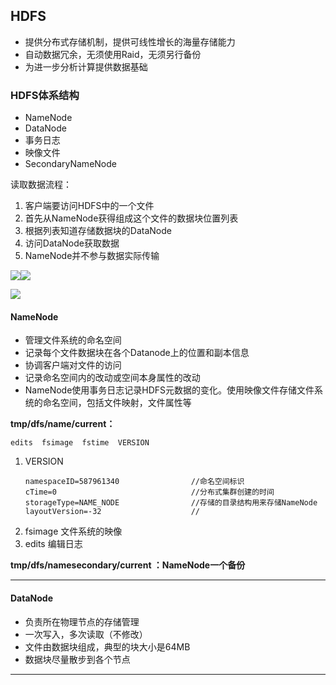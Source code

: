 ## HDFS

* 提供分布式存储机制，提供可线性增长的海量存储能力
* 自动数据冗余，无须使用Raid，无须另行备份
* 为进一步分析计算提供数据基础

### HDFS体系结构

* NameNode
* DataNode
* 事务日志
* 映像文件
* SecondaryNameNode

读取数据流程：

1. 客户端要访问HDFS中的一个文件
2. 首先从NameNode获得组成这个文件的数据块位置列表
3. 根据列表知道存储数据块的DataNode
4. 访问DataNode获取数据
5. NameNode并不参与数据实际传输

![](/assets/importHap01.png)![](/assets/importhad02.png)

![](/assets/import.png)

#### NameNode

* 管理文件系统的命名空间
* 记录每个文件数据块在各个Datanode上的位置和副本信息
* 协调客户端对文件的访问
* 记录命名空间内的改动或空间本身属性的改动
* NameNode使用事务日志记录HDFS元数据的变化。使用映像文件存储文件系统的命名空间，包括文件映射，文件属性等

**tmp/dfs/name/current：**

```
edits  fsimage  fstime  VERSION
```

1. VERSION
   ```
   namespaceID=587961340                //命名空间标识
   cTime=0                              //分布式集群创建的时间
   storageType=NAME_NODE                //存储的目录结构用来存储NameNode
   layoutVersion=-32                    //
   ```
2. fsimage 文件系统的映像
3. edits 编辑日志

**tmp/dfs/namesecondary/current ：NameNode一个备份**

---

#### DataNode

* 负责所在物理节点的存储管理
* 一次写入，多次读取（不修改）
* 文件由数据块组成，典型的块大小是64MB
* 数据块尽量散步到各个节点

---



